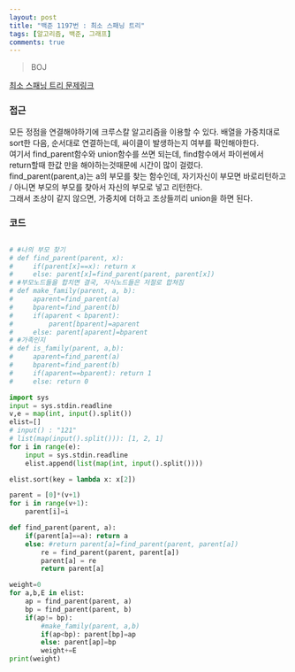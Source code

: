 ```yaml
---
layout: post
title: "백준 1197번 : 최소 스패닝 트리"
tags: [알고리즘, 백준, 그래프]
comments: true
---
```


> BOJ  

[최소 스패닝 트리 문제링크](https://www.acmicpc.net/problem/1197)  

### 접근  
모든 정점을 연결해야하기에 크루스칼 알고리즘을 이용할 수 있다. 배열을 가중치대로 sort한 다음, 순서대로 연결하는데, 싸이클이 발생하는지 여부를 확인해야한다.  
여기서 find_parent함수와 union함수를 쓰면 되는데, find함수에서 파이썬에서 return할때 한값 만을 해야하는것때문에 시간이 많이 걸렸다.  
find_parent(parent,a)는 a의 부모를 찾는 함수인데, 자기자신이 부모면 바로리턴하고 / 아니면 부모의 부모를 찾아서 자신의 부모로 넣고 리턴한다.  
그래서 조상이 같지 않으면, 가중치에 더하고 조상들끼리 union을 하면 된다.  


### 코드  
```python

# #나의 부모 찾기
# def find_parent(parent, x):
#     if(parent[x]==x): return x
#     else: parent[x]=find_parent(parent, parent[x])
# #부모노드들을 합치면 결국, 자식노드들은 저절로 합쳐짐
# def make_family(parent, a, b):
#     aparent=find_parent(a)
#     bparent=find_parent(b)
#     if(aparent < bparent):
#         parent[bparent]=aparent
#     else: parent[aparent]=bparent
# #가족인지
# def is_family(parent, a,b):
#     aparent=find_parent(a)
#     bparent=find_parent(b)
#     if(aparent==bparent): return 1
#     else: return 0

import sys
input = sys.stdin.readline
v,e = map(int, input().split())
elist=[]
# input() : "121"
# list(map(input().split())): [1, 2, 1]
for i in range(e):
    input = sys.stdin.readline
    elist.append(list(map(int, input().split())))

elist.sort(key = lambda x: x[2])

parent = [0]*(v+1)
for i in range(v+1):
    parent[i]=i

def find_parent(parent, a):
    if(parent[a]==a): return a 
    else: #return parent[a]=find_parent(parent, parent[a])
        re = find_parent(parent, parent[a])
        parent[a] = re
        return parent[a]

weight=0
for a,b,E in elist:
    ap = find_parent(parent, a)
    bp = find_parent(parent, b)
    if(ap!= bp):
        #make_family(parent, a,b)
        if(ap<bp): parent[bp]=ap
        else: parent[ap]=bp
        weight+=E
print(weight)
```
